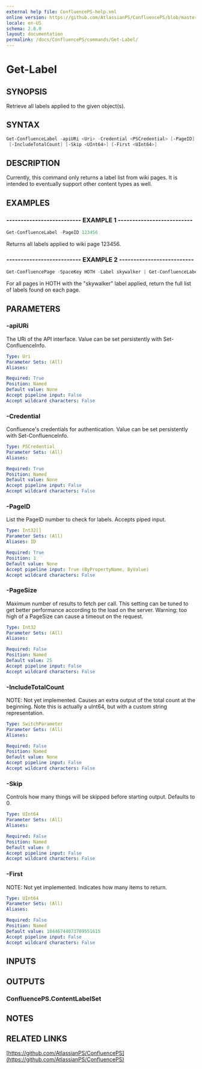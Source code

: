 ```yaml
---
external help file: ConfluencePS-help.xml
online version: https://github.com/AtlassianPS/ConfluencePS/blob/master/docs/commands/Get-Label.md
locale: en-US
schema: 2.0.0
layout: documentation
permalink: /docs/ConfluencePS/commands/Get-Label/
---
```


# Get-Label

## SYNOPSIS
Retrieve all labels applied to the given object(s).

## SYNTAX

```powershell
Get-ConfluenceLabel -apiURi <Uri> -Credential <PSCredential> [-PageID] <Int32[]> [-PageSize <Int32>]
 [-IncludeTotalCount] [-Skip <UInt64>] [-First <UInt64>]
```

## DESCRIPTION
Currently, this command only returns a label list from wiki pages.
It is intended to eventually support other content types as well.

## EXAMPLES

### -------------------------- EXAMPLE 1 --------------------------
```powershell
Get-ConfluenceLabel -PageID 123456
```
Returns all labels applied to wiki page 123456.

### -------------------------- EXAMPLE 2 --------------------------
```powershell
Get-ConfluencePage -SpaceKey HOTH -Label skywalker | Get-ConfluenceLabel
```
For all pages in HOTH with the "skywalker" label applied,
return the full list of labels found on each page.

## PARAMETERS

### -apiURi
The URi of the API interface.
Value can be set persistently with Set-ConfluenceInfo.

```yaml
Type: Uri
Parameter Sets: (All)
Aliases:

Required: True
Position: Named
Default value: None
Accept pipeline input: False
Accept wildcard characters: False
```

### -Credential
Confluence's credentials for authentication.
Value can be set persistently with Set-ConfluenceInfo.

```yaml
Type: PSCredential
Parameter Sets: (All)
Aliases:

Required: True
Position: Named
Default value: None
Accept pipeline input: False
Accept wildcard characters: False
```

### -PageID
List the PageID number to check for labels.
Accepts piped input.

```yaml
Type: Int32[]
Parameter Sets: (All)
Aliases: ID

Required: True
Position: 1
Default value: None
Accept pipeline input: True (ByPropertyName, ByValue)
Accept wildcard characters: False
```

### -PageSize
Maximum number of results to fetch per call.
This setting can be tuned to get better performance according to the load on the server.
Warning: too high of a PageSize can cause a timeout on the request.

```yaml
Type: Int32
Parameter Sets: (All)
Aliases:

Required: False
Position: Named
Default value: 25
Accept pipeline input: False
Accept wildcard characters: False
```

### -IncludeTotalCount
NOTE: Not yet implemented.
Causes an extra output of the total count at the beginning.
Note this is actually a uInt64, but with a custom string representation.

```yaml
Type: SwitchParameter
Parameter Sets: (All)
Aliases:

Required: False
Position: Named
Default value: None
Accept pipeline input: False
Accept wildcard characters: False
```

### -Skip
Controls how many things will be skipped before starting output.
Defaults to 0.

```yaml
Type: UInt64
Parameter Sets: (All)
Aliases:

Required: False
Position: Named
Default value: 0
Accept pipeline input: False
Accept wildcard characters: False
```

### -First
NOTE: Not yet implemented.
Indicates how many items to return.

```yaml
Type: UInt64
Parameter Sets: (All)
Aliases:

Required: False
Position: Named
Default value: 18446744073709551615
Accept pipeline input: False
Accept wildcard characters: False
```

## INPUTS

## OUTPUTS

### ConfluencePS.ContentLabelSet

## NOTES

## RELATED LINKS

[https://github.com/AtlassianPS/ConfluencePS](https://github.com/AtlassianPS/ConfluencePS)
